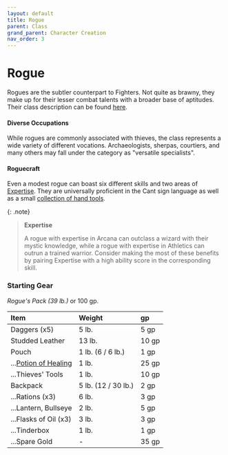 ```yaml
---
layout: default
title: Rogue
parent: Class
grand_parent: Character Creation
nav_order: 3
---
```


# Rogue

Rogues are the subtler counterpart to Fighters. Not quite as brawny, they make up for their lesser combat talents with a broader base of aptitudes. Their class description can be found [here](../../../data/classes/rogue).

#### Diverse Occupations
While rogues are commonly associated with thieves, the class represents a wide variety of different vocations. Archaeologists, sherpas, courtiers, and many others may fall under the category as "versatile specialists".

#### Roguecraft
Even a modest rogue can boast six different skills and two areas of [Expertise](../../../data/classes/rogue#expertise). They are universally proficient in the Cant sign language as well as a small [collection of hand tools](../../../data/items/thief_tools).

{: .note}
> **Expertise**
>
> A rogue with expertise in Arcana can outclass a wizard with their mystic knowledge, while a rogue with expertise in Athletics can outrun a trained warrior. Consider making the most of these benefits by pairing Expertise with a high ability score in the corresponding skill.


### Starting Gear
_Rogue's Pack (39 lb.)_ or 100 gp.

| Item                                         | Weight              | gp    |
| :------------------------------------------- | :------------------ | :---- |
| Daggers (x5)                                 | 5 lb.               | 5 gp  |
| Studded Leather                              | 13 lb.              | 10 gp |
| Pouch                                        | 1 lb. (6 / 6 lb.)   | 1 gp  |
| ...[Potion of Healing](../../gear/alchemics) | 1 lb.               | 25 gp |
| ...Thieves' Tools                            | 1 lb.               | 10 gp |
| Backpack                                     | 5 lb. (12 / 30 lb.) | 2 gp  |
| ...Rations (x3)                              | 6 lb.               | 3 gp  |
| ...Lantern, Bullseye                         | 2 lb.               | 5 gp  |
| ...Flasks of Oil (x3)                        | 3 lb.               | 3 gp  |
| ...Tinderbox                                 | 1 lb.               | 1 gp  |
| ...Spare Gold                                | -                   | 35 gp |
